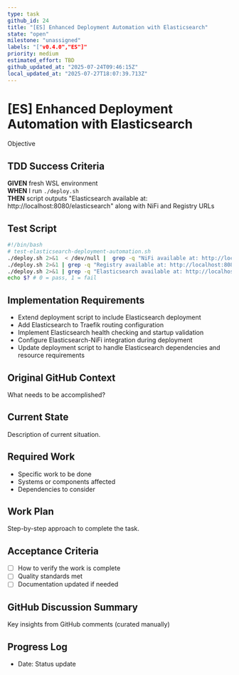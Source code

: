 ```yaml
---
type: task
github_id: 24
title: "[ES] Enhanced Deployment Automation with Elasticsearch"
state: "open"
milestone: "unassigned"
labels: "["v0.4.0","ES"]"
priority: medium
estimated_effort: TBD
github_updated_at: "2025-07-24T09:46:15Z"
local_updated_at: "2025-07-27T18:07:39.713Z"
---
```


# [ES] Enhanced Deployment Automation with Elasticsearch

Objective
## TDD Success Criteria
**GIVEN** fresh WSL environment  
**WHEN** I run `./deploy.sh`  
**THEN** script outputs "Elasticsearch available at: http://localhost:8080/elasticsearch" along with NiFi and Registry URLs

## Test Script
```bash
#!/bin/bash
# test-elasticsearch-deployment-automation.sh
./deploy.sh 2>&1  < /dev/null |  grep -q "NiFi available at: http://localhost:8080/nifi" && \
./deploy.sh 2>&1 | grep -q "Registry available at: http://localhost:8080/registry" && \
./deploy.sh 2>&1 | grep -q "Elasticsearch available at: http://localhost:8080/elasticsearch"
echo $? # 0 = pass, 1 = fail
```

## Implementation Requirements
- Extend deployment script to include Elasticsearch deployment
- Add Elasticsearch to Traefik routing configuration  
- Implement Elasticsearch health checking and startup validation
- Configure Elasticsearch-NiFi integration during deployment
- Update deployment script to handle Elasticsearch dependencies and resource requirements

## Original GitHub Context
What needs to be accomplished?

## Current State
Description of current situation.

## Required Work
- Specific work to be done
- Systems or components affected
- Dependencies to consider

## Work Plan
Step-by-step approach to complete the task.

## Acceptance Criteria
- [ ] How to verify the work is complete
- [ ] Quality standards met
- [ ] Documentation updated if needed

## GitHub Discussion Summary
Key insights from GitHub comments (curated manually)

## Progress Log
- Date: Status update